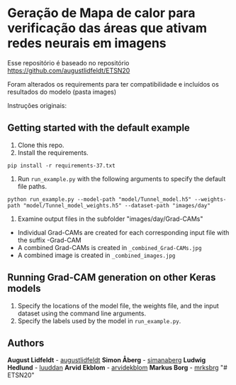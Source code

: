 # Geração de Mapa de calor para verificação das áreas que ativam redes neurais em imagens

Esse repositório é baseado no repositório https://github.com/augustlidfeldt/ETSN20

Foram alterados os requirements para ter compatibilidade e incluídos os resultados do modelo (pasta images)

Instruções originais:

## Getting started with the default example
1. Clone this repo.
1. Install the requirements.
```
pip install -r requirements-37.txt
```
1. Run ```run_example.py``` with the following arguments to specify the default file paths.
```
python run_example.py --model-path "model/Tunnel_model.h5" --weights-path "model/Tunnel_model_weights.h5" --dataset-path "images/day"
```
1. Examine output files in the subfolder "images/day/Grad-CAMs"
- Individual Grad-CAMs are created for each corresponding input file with the suffix -Grad-CAM
- A combined Grad-CAMs is created in ```_combined_Grad-CAMs.jpg```
- A combined image is created in ```_combined_images.jpg```

## Running Grad-CAM generation on other Keras models
1. Specify the locations of the model file, the weights file, and the input dataset using the command line arguments.
1. Specify the labels used by the model in ```run_example.py```.

## Authors

**August Lidfeldt** - [augustlidfeldt](https://github.com/augustlidfeldt)
**Simon Åberg** - [simanaberg](https://github.com/simanaberg)
**Ludwig Hedlund** - [luuddan](https://github.com/luuddan)
**Arvid Ekblom** - [arvidekblom](https://github.com/arvideklbom)
**Markus Borg** - [mrksbrg](https://github.com/mrksbrg)
"# ETSN20" 
